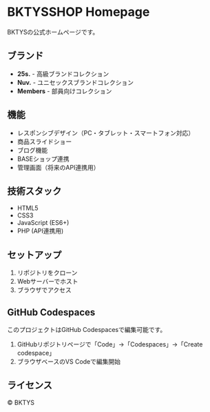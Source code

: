 # BKTYSSHOP Homepage

BKTYSの公式ホームページです。

## ブランド

- **25s.** - 高級ブランドコレクション
- **Nuv.** - ユニセックスブランドコレクション  
- **Members** - 部員向けコレクション

## 機能

- レスポンシブデザイン（PC・タブレット・スマートフォン対応）
- 商品スライドショー
- ブログ機能
- BASEショップ連携
- 管理画面（将来のAPI連携用）

## 技術スタック

- HTML5
- CSS3
- JavaScript (ES6+)
- PHP (API連携用)

## セットアップ

1. リポジトリをクローン
2. Webサーバーでホスト
3. ブラウザでアクセス

## GitHub Codespaces

このプロジェクトはGitHub Codespacesで編集可能です。

1. GitHubリポジトリページで「Code」→「Codespaces」→「Create codespace」
2. ブラウザベースのVS Codeで編集開始

## ライセンス

© BKTYS
